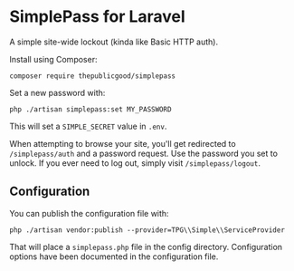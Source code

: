 # SimplePass for Laravel

A simple site-wide lockout (kinda like Basic HTTP auth).

Install using Composer:

```
composer require thepublicgood/simplepass
```

Set a new password with:

```
php ./artisan simplepass:set MY_PASSWORD
```

This will set a `SIMPLE_SECRET` value in `.env`.

When attempting to browse your site, you'll get redirected to `/simplepass/auth` and a password request. Use the password you set to unlock. If you ever need to log out, simply visit `/simplepass/logout`.

## Configuration

You can publish the configuration file with:

```
php ./artisan vendor:publish --provider=TPG\\Simple\\ServiceProvider
```

That will place a `simplepass.php` file in the config directory. Configuration options have been documented in the configuration file.
